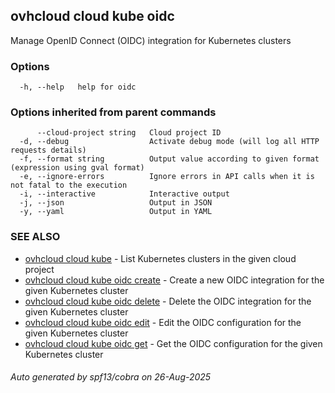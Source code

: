 ## ovhcloud cloud kube oidc

Manage OpenID Connect (OIDC) integration for Kubernetes clusters

### Options

```
  -h, --help   help for oidc
```

### Options inherited from parent commands

```
      --cloud-project string   Cloud project ID
  -d, --debug                  Activate debug mode (will log all HTTP requests details)
  -f, --format string          Output value according to given format (expression using gval format)
  -e, --ignore-errors          Ignore errors in API calls when it is not fatal to the execution
  -i, --interactive            Interactive output
  -j, --json                   Output in JSON
  -y, --yaml                   Output in YAML
```

### SEE ALSO

* [ovhcloud cloud kube](ovhcloud_cloud_kube.md)	 - List Kubernetes clusters in the given cloud project
* [ovhcloud cloud kube oidc create](ovhcloud_cloud_kube_oidc_create.md)	 - Create a new OIDC integration for the given Kubernetes cluster
* [ovhcloud cloud kube oidc delete](ovhcloud_cloud_kube_oidc_delete.md)	 - Delete the OIDC integration for the given Kubernetes cluster
* [ovhcloud cloud kube oidc edit](ovhcloud_cloud_kube_oidc_edit.md)	 - Edit the OIDC configuration for the given Kubernetes cluster
* [ovhcloud cloud kube oidc get](ovhcloud_cloud_kube_oidc_get.md)	 - Get the OIDC configuration for the given Kubernetes cluster

###### Auto generated by spf13/cobra on 26-Aug-2025
